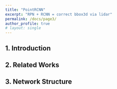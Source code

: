 ```yaml
---
title: "PointRCNN"
excerpt: "RPN + RCNN = correct bbox3d via lidar"
permalink: /docs/page3/
author_profile: true
# layout: single
---
```

## 1. Introduction

## 2. Related Works

## 3. Network Structure